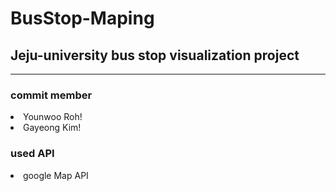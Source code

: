 # BusStop-Maping

<h2>Jeju-university bus stop visualization project</h2>
<hr>
<h3>commit member </h3>
<li>Younwoo Roh!</li>
<li>Gayeong Kim!</li>
<h3>used API</h4>
<li>google Map API</li>



